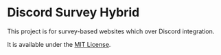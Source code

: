 # Discord Survey Hybrid

This project is for survey-based websites which over Discord integration.

It is available under the [MIT License](https://github.com/EricRabil/DiscordSurveyHybrid/blob/master/LICENSE).

